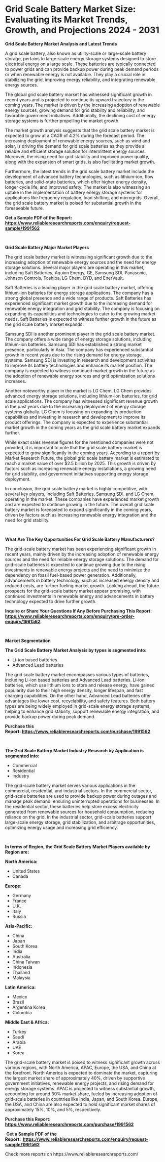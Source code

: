 <p><h1>Grid Scale Battery Market Size: Evaluating its Market Trends, Growth, and Projections 2024 - 2031</h1></p><p><strong>Grid Scale Battery Market Analysis and Latest Trends</strong></p>
<p><p>A grid scale battery, also known as utility-scale or large-scale battery storage, pertains to large-scale energy storage systems designed to store electrical energy on a large scale. These batteries are typically connected to power grids and can provide backup power during peak demand periods or when renewable energy is not available. They play a crucial role in stabilizing the grid, improving energy reliability, and integrating renewable energy sources.</p><p>The global grid scale battery market has witnessed significant growth in recent years and is projected to continue its upward trajectory in the coming years. The market is driven by the increasing adoption of renewable energy sources, growing demand for grid stability and reliability, and favorable government initiatives. Additionally, the declining cost of energy storage systems is further propelling the market growth.</p><p>The market growth analysis suggests that the grid scale battery market is expected to grow at a CAGR of 4.2% during the forecast period. The increasing deployment of renewable energy sources, such as wind and solar, is driving the demand for grid scale batteries as they provide a reliable and efficient storage solution for intermittent energy sources. Moreover, the rising need for grid stability and improved power quality, along with the expansion of smart grids, is also facilitating market growth.</p><p>Furthermore, the latest trends in the grid scale battery market include the development of advanced battery technologies, such as lithium-ion, flow batteries, and solid-state batteries, which offer higher energy density, longer cycle life, and improved safety. The market is also witnessing an uptake in the implementation of battery energy storage systems for applications like frequency regulation, load shifting, and microgrids. Overall, the grid scale battery market is poised for substantial growth in the foreseeable future.</p></p>
<p><strong>Get a Sample PDF of the Report:&nbsp; <a href="https://www.reliableresearchreports.com/enquiry/request-sample/1991562">https://www.reliableresearchreports.com/enquiry/request-sample/1991562</a></strong></p>
<p>&nbsp;</p>
<p><strong>Grid Scale Battery Major Market Players</strong></p>
<p><p>The grid scale battery market is witnessing significant growth due to the increasing adoption of renewable energy sources and the need for energy storage solutions. Several major players are operating in this market, including Saft Batteries, Aquion Energy, GE, Samsung SDI, Panasonic, Johnson Controls, Toshiba, LG Chem, BYD, and EnerVault.</p><p>Saft Batteries is a leading player in the grid scale battery market, offering lithium-ion batteries for energy storage applications. The company has a strong global presence and a wide range of products. Saft Batteries has experienced significant market growth due to the increasing demand for renewable energy integration and grid stability. The company is focusing on expanding its capabilities and technologies to cater to the growing market needs. Saft Batteries is expected to witness further growth in the future as the grid scale battery market expands.</p><p>Samsung SDI is another prominent player in the grid scale battery market. The company offers a wide range of energy storage solutions, including lithium-ion batteries. Samsung SDI has established a strong market presence, particularly in Asia. The company has experienced substantial growth in recent years due to the rising demand for energy storage systems. Samsung SDI is investing in research and development activities to improve its battery technologies and enhance its market position. The company is expected to witness continued market growth in the future as the adoption of renewable energy sources and grid optimization solutions increases.</p><p>Another noteworthy player in the market is LG Chem. LG Chem provides advanced energy storage solutions, including lithium-ion batteries, for grid scale applications. The company has witnessed significant revenue growth in the past years due to the increasing deployment of energy storage systems globally. LG Chem is focusing on expanding its production capabilities and investing in research and development to improve its product offerings. The company is expected to experience substantial market growth in the coming years as the grid scale battery market expands further.</p><p>While exact sales revenue figures for the mentioned companies were not provided, it is important to note that the grid scale battery market is expected to grow significantly in the coming years. According to a report by Market Research Future, the global grid scale battery market is estimated to reach a market value of over $2.5 billion by 2025. This growth is driven by factors such as increasing renewable energy installations, a growing need for grid stability, and government initiatives supporting energy storage deployment.</p><p>In conclusion, the grid scale battery market is highly competitive, with several key players, including Saft Batteries, Samsung SDI, and LG Chem, operating in the market. These companies have experienced market growth and are expected to continue growing in the future. The overall grid scale battery market is forecasted to expand significantly in the coming years, driven by factors such as increasing renewable energy integration and the need for grid stability.</p></p>
<p>&nbsp;</p>
<p><strong>What Are The Key Opportunities For Grid Scale Battery Manufacturers?</strong></p>
<p><p>The grid-scale battery market has been experiencing significant growth in recent years, mainly driven by the increasing adoption of renewable energy sources and the need for reliable energy storage solutions. The demand for grid-scale batteries is expected to continue growing due to the rising investments in renewable energy projects and the need to minimize the dependency on fossil fuel-based power generation. Additionally, advancements in battery technology, such as increased energy density and reduced costs, are further fueling market growth. Looking ahead, the future prospects for the grid-scale battery market appear promising, with continued investments in renewable energy and advancements in battery technology expected to drive further growth.</p></p>
<p><strong>Inquire or Share Your Questions If Any Before Purchasing This Report: <a href="https://www.reliableresearchreports.com/enquiry/pre-order-enquiry/1991562">https://www.reliableresearchreports.com/enquiry/pre-order-enquiry/1991562</a></strong></p>
<p>&nbsp;</p>
<p><strong>Market Segmentation</strong></p>
<p><strong>The Grid Scale Battery Market Analysis by types is segmented into:</strong></p>
<p><ul><li>Li-ion based batteries</li><li>Advanced Lead batteries</li></ul></p>
<p><p>The grid scale battery market encompasses various types of batteries, including Li-ion based batteries and Advanced Lead batteries. Li-ion batteries, which use lithium ions to store and release energy, have gained popularity due to their high energy density, longer lifespan, and fast charging capabilities. On the other hand, Advanced Lead batteries offer advantages like lower cost, recyclability, and safety features. Both battery types are being widely employed in grid-scale energy storage systems, helping to enhance grid stability, support renewable energy integration, and provide backup power during peak demand.</p></p>
<p><strong>Purchase this Report:&nbsp;<a href="https://www.reliableresearchreports.com/purchase/1991562">https://www.reliableresearchreports.com/purchase/1991562</a></strong></p>
<p>&nbsp;</p>
<p><strong>The Grid Scale Battery Market Industry Research by Application is segmented into:</strong></p>
<p><ul><li>Commercial</li><li>Residential</li><li>Industry</li></ul></p>
<p><p>The grid-scale battery market serves various applications in the commercial, residential, and industrial sectors. In the commercial sector, grid-scale batteries are used to provide backup power during outages and manage peak demand, ensuring uninterrupted operations for businesses. In the residential sector, these batteries help store excess electricity generated from renewable sources for household consumption, reducing reliance on the grid. In the industrial sector, grid-scale batteries support large-scale energy storage, grid stabilization, and arbitrage opportunities, optimizing energy usage and increasing grid efficiency.</p></p>
<p>&nbsp;</p>
<p><strong>In terms of Region, the Grid Scale Battery Market Players available by Region are:</strong></p>
<p>
    <p> <strong> North America: </strong>
        <ul>
            <li>United States</li>
            <li>Canada</li>
        </ul>
        </p> 
    <p> <strong> Europe: </strong>
        <ul>
            <li>Germany</li>
            <li>France</li>
            <li>U.K.</li>
            <li>Italy</li>
            <li>Russia</li>
        </ul>
        </p> 
    <p> <strong> Asia-Pacific: </strong>
        <ul>
            <li>China</li>
            <li>Japan</li>
            <li>South Korea</li>
            <li>India</li>
            <li>Australia</li>
            <li>China Taiwan</li>
            <li>Indonesia</li>
            <li>Thailand</li>
            <li>Malaysia</li>
        </ul>
        </p> 
    <p> <strong> Latin America: </strong>
        <ul>
            <li>Mexico</li>
            <li>Brazil</li>
            <li>Argentina Korea</li>
            <li>Colombia</li>
        </ul>
        </p> 
    <p> <strong> Middle East & Africa: </strong>
        <ul>
            <li>Turkey</li>
            <li>Saudi</li>
            <li>Arabia</li>
            <li>UAE</li>
            <li>Korea</li>
        </ul>
    </p>
    </p>
<p><p>The grid-scale battery market is poised to witness significant growth across various regions, with North America, APAC, Europe, the USA, and China at the forefront. North America is expected to dominate the market, capturing the largest market share of approximately 40%, driven by supportive government initiatives, renewable energy projects, and rising demand for energy storage systems. APAC is projected to witness substantial growth, accounting for around 30% market share, fueled by increasing adoption of grid-scale batteries in countries like India, Japan, and South Korea. Europe, the USA, and China are also expected to hold significant market shares of approximately 15%, 10%, and 5%, respectively.</p></p>
<p><strong>Purchase this Report: <a href="https://www.reliableresearchreports.com/purchase/1991562">https://www.reliableresearchreports.com/purchase/1991562</a></strong></p>
<p>&nbsp;<strong>Get a Sample PDF of the Report:&nbsp;&nbsp;<a href="https://www.reliableresearchreports.com/enquiry/request-sample/1991562">https://www.reliableresearchreports.com/enquiry/request-sample/1991562</a></strong></p>
<p><strong></strong></p>
<p>Check more reports on https://www.reliableresearchreports.com/</p>